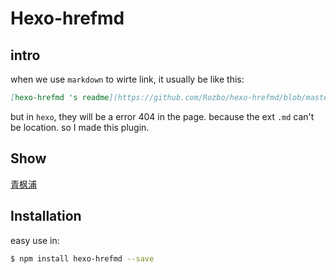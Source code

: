 # Hexo-hrefmd

## intro

when we use `markdown` to wirte link, it usually be like this:
```markdown
[hexo-hrefmd 's readme](https://github.com/Rozbo/hexo-hrefmd/blob/master/README.md)
```
but in `hexo`, they will be a error 404 in the page. because the ext `.md` can't be location.
so I made this plugin.

## Show
[青枫浦](http://post.zz173.com)

## Installation
easy use in:
``` bash
$ npm install hexo-hrefmd --save
```
